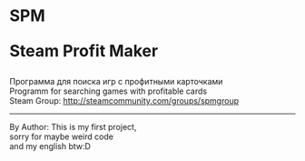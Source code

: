 # SPM  <p>Steam Profit Maker</p>
Программа для поиска игр с профитными карточками  
Programm for searching games with profitable cards  
Steam Group: 
http://steamcommunity.com/groups/spmgroup  
  
  
  
*****************************
By Author:
This is my first project,  
sorry for maybe weird code  
and my english btw:D  
